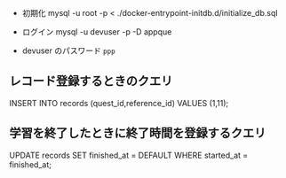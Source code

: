 - 初期化
  mysql -u root -p < ./docker-entrypoint-initdb.d/initialize_db.sql

- ログイン
  mysql -u devuser -p -D appque

- devuser のパスワード
  `ppp`

## レコード登録するときのクエリ

INSERT INTO records (quest_id,reference_id) VALUES (1,11);

## 学習を終了したときに終了時間を登録するクエリ

UPDATE
    records
SET
    finished_at = DEFAULT
WHERE
    started_at = finished_at;

